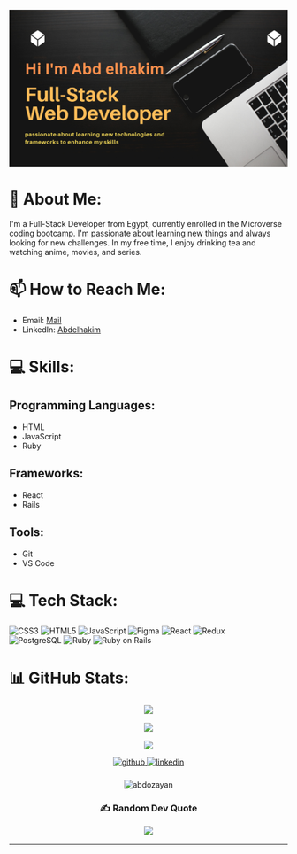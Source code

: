 <p> <img src="./profileREADME.png" alt="abdozayan"> </p>

# 💫 About Me:

I'm a Full-Stack Developer from Egypt, currently enrolled in the Microverse coding bootcamp. I'm passionate about learning new things and always looking for new challenges. In my free time, I enjoy drinking tea and watching anime, movies, and series.

# 📫 How to Reach Me:

- Email: [Mail](mailto:abdozayan12@gmail.com)
- LinkedIn: [Abdelhakim](https://www.linkedin.com/in/abdozayan/)

# 💻 Skills:

## Programming Languages:
- HTML
- JavaScript
- Ruby

## Frameworks:
- React
- Rails

## Tools:
- Git
- VS Code

# 💻 Tech Stack:
<p align="center">
  
![CSS3](https://img.shields.io/badge/css3-%231572B6.svg?style=flat-square&logo=css3&logoColor=white) 
![HTML5](https://img.shields.io/badge/html5-%23E34F26.svg?style=flat-square&logo=html5&logoColor=white) 
![JavaScript](https://img.shields.io/badge/javascript-%23323330.svg?style=flat-square&logo=javascript&logoColor=%23F7DF1E) 
![Figma](https://img.shields.io/badge/figma-%23F24E1E.svg?style=flat-square&logo=figma&logoColor=white) 
![React](https://img.shields.io/badge/react-%2320232a.svg?style=flat-square&logo=react&logoColor=%2361DAFB)
![Redux](https://img.shields.io/badge/redux-%23593d88.svg?style=flat-square&logo=redux&logoColor=white)  
![PostgreSQL](https://img.shields.io/badge/postgresql-%23316192.svg?style=flat-square&logo=postgresql&logoColor=white)
![Ruby](https://img.shields.io/badge/ruby-%23CC342D.svg?style=flat-square&logo=ruby&logoColor=white)
![Ruby on Rails](https://img.shields.io/badge/rails-%23CC0000.svg?style=flat-square&logo=ruby-on-rails&logoColor=white)

</p>

# 📊 GitHub Stats:
<div align="center">
<p> <a href=""> <img align="center" src="https://github-readme-stats.vercel.app/api?username=abdozayan12&theme=radical&hide_border=false&include_all_commits=false&count_private=false"/> </a>
</p>

<p><a href=""><img align="center" src="https://github-readme-stats-sigma-five.vercel.app/api/top-langs/?username=abdozayan12&theme=react&line_height=40&hide=css"/> </a></p>

<p><a href=""><img align="center" src="https://github-readme-streak-stats.vercel.app?user=abdozayan12&theme=radical&hide_border=false"/> </a></p>

<div align="center">
<a href="https://github.com/abdozayan12" target="_blank">
<img src=https://img.shields.io/badge/github-%2324292e.svg?&style=for-the-badge&logo=github&logoColor=white alt=github style="margin-bottom: 10px;" />
</a>
<a href="https://www.linkedin.com/in/abdozayan/" target="_blank">
<img src=https://img.shields.io/badge/linkedin-%231E77B5.svg?&style=for-the-badge&logo=linkedin&logoColor=white alt=linkedin style="margin-bottom: 10px;" />
</a>
<p align="center"> <img src="https://komarev.com/ghpvc/?username=abdozayan12&label=Profile%20views&color=0e75b6&style=flat" alt="abdozayan" /> </p>
</div>
    
### ✍️ Random Dev Quote

![](https://quotes-github-readme.vercel.app/api?type=horizontal&theme=dark)

---
